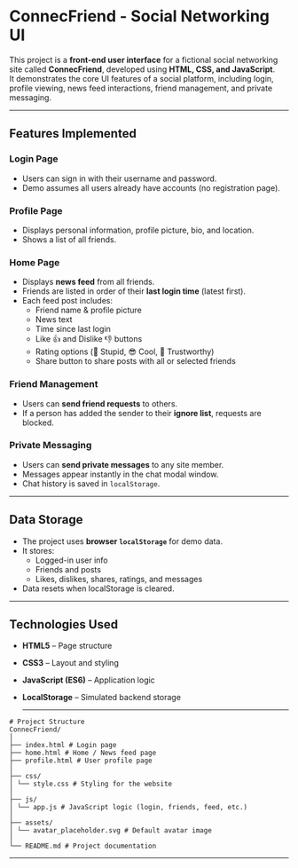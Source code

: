 # ConnecFriend - Social Networking UI

This project is a **front-end user interface** for a fictional social networking site called **ConnecFriend**, developed using **HTML, CSS, and JavaScript**.  
It demonstrates the core UI features of a social platform, including login, profile viewing, news feed interactions, friend management, and private messaging.

---
##  Features Implemented

### Login Page
- Users can sign in with their username and password.  
- Demo assumes all users already have accounts (no registration page).  

### Profile Page
- Displays personal information, profile picture, bio, and location.  
- Shows a list of all friends.

### Home Page
- Displays **news feed** from all friends.  
- Friends are listed in order of their **last login time** (latest first).  
- Each feed post includes:
  - Friend name & profile picture  
  - News text  
  - Time since last login  
  - Like 👍 and Dislike 👎 buttons  
  - Rating options (🤪 Stupid, 😎 Cool, 🤝 Trustworthy)  
  - Share button to share posts with all or selected friends  

###  Friend Management
- Users can **send friend requests** to others.  
- If a person has added the sender to their **ignore list**, requests are blocked.  

###  Private Messaging
- Users can **send private messages** to any site member.  
- Messages appear instantly in the chat modal window.  
- Chat history is saved in `localStorage`.

---

## Data Storage

- The project uses **browser `localStorage`** for demo data.  
- It stores:
  - Logged-in user info  
  - Friends and posts  
  - Likes, dislikes, shares, ratings, and messages  
- Data resets when localStorage is cleared.

---

## Technologies Used

- **HTML5** – Page structure  
- **CSS3** – Layout and styling  
- **JavaScript (ES6)** – Application logic  
- **LocalStorage** – Simulated backend storage

  ---
```
# Project Structure
ConnecFriend/
│
├── index.html # Login page
├── home.html # Home / News feed page
├── profile.html # User profile page
│
├── css/
│ └── style.css # Styling for the website
│
├── js/
│ └── app.js # JavaScript logic (login, friends, feed, etc.)
│
├── assets/
│ └── avatar_placeholder.svg # Default avatar image
│
└── README.md # Project documentation
```

---
